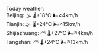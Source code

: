 Today weather:  
Beijing: 🌫  🌡️+18°C 🌬️↙4km/h  
Tianjin: 🌫  🌡️+24°C 🌬️↗15km/h  
Shijiazhuang: ⛅️  🌡️+27°C 🌬️↗4km/h  
Tangshan: ⛅️  🌡️+24°C 🌬️↗13km/h  
